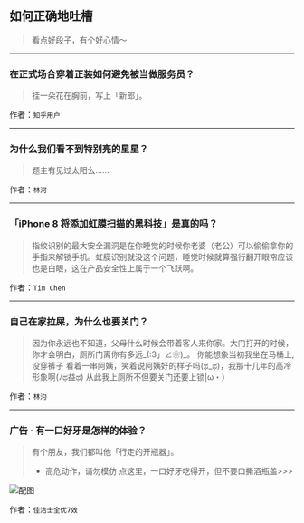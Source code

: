 ## 如何正确地吐槽

> 看点好段子，有个好心情～


 
---

### 在正式场合穿着正装如何避免被当做服务员？

> 挂一朵花在胸前，写上「新郎」。


作者：`知乎用户`

---

### 为什么我们看不到特别亮的星星？

> 题主有见过太阳么……


作者：`林河`

---

### 「iPhone 8 将添加虹膜扫描的黑科技」是真的吗？

> 指纹识别的最大安全漏洞是在你睡觉的时候你老婆（老公）可以偷偷拿你的手指来解锁手机。虹膜识别就没这个问题，睡觉时候就算强行翻开眼帘应该也是白眼，这在产品安全性上属于一个飞跃啊。


作者：`Tim Chen`

---

### 自己在家拉屎，为什么也要关门？

> 因为你永远也不知道，父母什么时候会带着客人来你家。大门打开的时候，你才会明白，厕所门离你有多远_(:3」∠❀)_。
> 你能想象当初我坐在马桶上,没穿裤子 看着一串阿姨，笑着说阿姨好的样子吗(ಥ_ಥ)，我那十几年的高冷形象啊(ﾉಥ益ಥ)
> 从此我上厕所不但要关门还要上锁|ω・）


作者：`林汋`

---

### 广告 · 有一口好牙是怎样的体验？

> 有个朋友，我们都叫他「行走的开瓶器」。
> * 高危动作，请勿模仿
> 点这里，一口好牙吃得开，但不要口撕酒瓶盖>>>



![配图](https://pic4.zhimg.com/v2-434f6acdf0279d1ed5823d0d501c4cc7_b.jpg)


作者：`佳洁士全优7效`